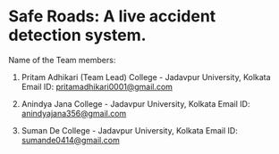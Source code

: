 # Safe Roads: A live accident detection system.

Name of the Team members:
1. Pritam Adhikari (Team Lead) 
College - Jadavpur University, Kolkata
Email ID: pritamadhikari0001@gmail.com

2. Anindya Jana
College - Jadavpur University, Kolkata
Email ID: anindyajana356@gmail.com

3. Suman De
College - Jadavpur University, Kolkata
Email ID: sumande0414@gmail.com
